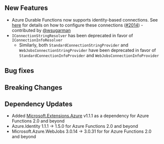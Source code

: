 ## New Features
- Azure Durable Functions now supports identity-based connections. See [here](https://docs.microsoft.com/en-us/azure/azure-functions/functions-reference?tabs=blob#connecting-to-host-storage-with-an-identity-preview) for details on how to configure these connections ([#2014](https://github.com/Azure/azure-functions-durable-extension/pull/2014)) - contributed by [@wsugarman](https://github.com/wsugarman)
- `IConnectionStringResolver` has been deprecated in favor of `IConnectionInfoResolver`
  - Similarly, both `StandardConnectionStringProvider` and `WebJobsConnectionStringProvider` have been deprecated in favor of `StandardConnectionInfoProvider` and `WebJobsConnectionInfoProvider`

## Bug fixes

## Breaking Changes

## Dependency Updates
- Added [Microsoft.Extensions.Azure](https://www.nuget.org/packages/Microsoft.Extensions.Azure/1.1.1) v1.1.1 as a dependency for Azure Functions 2.0 and beyond
- Azure.Identity 1.1.1 -> 1.5.0 for Azure Functions 2.0 and beyond
- Microsoft.Azure.WebJobs 3.0.14 -> 3.0.31 for for Azure Functions 2.0 and beyond
